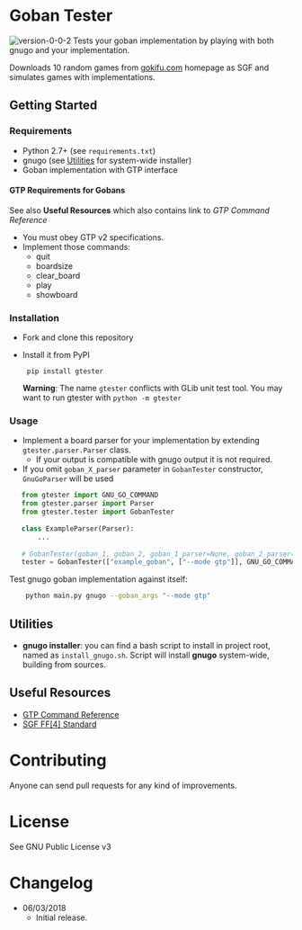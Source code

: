 # Goban Tester
![version-0-0-2](https://img.shields.io/badge/version-0.0.2-blue.svg)
Tests your goban implementation by playing with both gnugo and your implementation.

Downloads 10 random games from [gokifu.com](http://gokifu.com/index.php) homepage as SGF and simulates games with implementations.

## Getting Started
### Requirements
 * Python 2.7+ (see `requirements.txt`)
 * gnugo (see [Utilities](#Utilities) for system-wide installer)
 * Goban implementation with GTP interface
 
#### GTP Requirements for Gobans
See also __Useful Resources__ which also contains link to _GTP Command Reference_

 * You must obey GTP v2 specifications.
 * Implement those commands:
   * quit
   * boardsize
   * clear_board
   * play
   * showboard
 
### Installation
 * Fork and clone this repository
 * Install it from PyPI
    
        pip install gtester
        
   **Warning**: The name `gtester` conflicts with GLib unit test tool. You may want to run gtester with `python -m gtester`
 
### Usage
 * Implement a board parser for your implementation by extending `gtester.parser.Parser` class.
    * If your output is compatible with gnugo output it is not required.
 * If you omit `goban_X_parser` parameter in `GobanTester` constructor, `GnuGoParser` will be used
 
 ```python
    from gtester import GNU_GO_COMMAND
    from gtester.parser import Parser
    from gtester.tester import GobanTester
    
    class ExampleParser(Parser):
        ...
        
    # GobanTester(goban_1, goban_2, goban_1_parser=None, goban_2_parser=None ...
    tester = GobanTester(["example_goban", ["--mode gtp"]], GNU_GO_COMMAND, ExampleParser())
```


Test gnugo goban implementation against itself:

```bash
    python main.py gnugo --goban_args "--mode gtp"
```

 
## Utilities
 * **gnugo installer**: you can find a bash script to install in project root, named as `install_gnugo.sh`. Script will install __gnugo__ system-wide, building from sources.

## Useful Resources
 * [GTP Command Reference](https://www.gnu.org/software/gnugo/gnugo_19.html#SEC200)
 * [SGF FF[4] Standard](https://www.red-bean.com/sgf/)

# Contributing
Anyone can send pull requests for any kind of improvements.

# License
See GNU Public License v3

# Changelog
 * 06/03/2018
    * Initial release.
